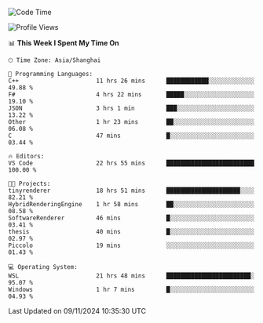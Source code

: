 <!--START_SECTION:waka-->
![Code Time](http://img.shields.io/badge/Code%20Time-2%2C128%20hrs%2049%20mins-blue)

![Profile Views](http://img.shields.io/badge/Profile%20Views-0-blue)

📊 **This Week I Spent My Time On** 

```text
🕑︎ Time Zone: Asia/Shanghai

💬 Programming Languages: 
C++                      11 hrs 26 mins      ████████████░░░░░░░░░░░░░   49.88 % 
F#                       4 hrs 22 mins       █████░░░░░░░░░░░░░░░░░░░░   19.10 % 
JSON                     3 hrs 1 min         ███░░░░░░░░░░░░░░░░░░░░░░   13.22 % 
Other                    1 hr 23 mins        ██░░░░░░░░░░░░░░░░░░░░░░░   06.08 % 
C                        47 mins             █░░░░░░░░░░░░░░░░░░░░░░░░   03.44 % 

🔥 Editors: 
VS Code                  22 hrs 55 mins      █████████████████████████   100.00 % 

🐱‍💻 Projects: 
tinyrenderer             18 hrs 51 mins      █████████████████████░░░░   82.21 % 
HybridRenderingEngine    1 hr 58 mins        ██░░░░░░░░░░░░░░░░░░░░░░░   08.58 % 
SoftwareRenderer         46 mins             █░░░░░░░░░░░░░░░░░░░░░░░░   03.41 % 
thesis                   40 mins             █░░░░░░░░░░░░░░░░░░░░░░░░   02.97 % 
Piccolo                  19 mins             ░░░░░░░░░░░░░░░░░░░░░░░░░   01.43 % 

💻 Operating System: 
WSL                      21 hrs 48 mins      ████████████████████████░   95.07 % 
Windows                  1 hr 7 mins         █░░░░░░░░░░░░░░░░░░░░░░░░   04.93 % 
```


 Last Updated on 09/11/2024 10:35:30 UTC
<!--END_SECTION:waka-->
